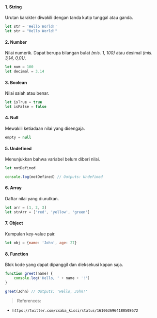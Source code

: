 #### 1. String
Urutan karakter diwakili dengan tanda kutip tunggal atau ganda.

```javascript
let str = 'Hello World!'
let str = "Hello World!"
```

#### 2. Number
Nilai numerik. Dapat berupa bilangan bulat _(mis. 1, 100)_ atau desimal _(mis. 3,14, 0,01)._

```javascript
let num = 100
let decimal = 3.14
```

#### 3. Boolean
Nilai salah atau benar.

```javascript
let isTrue = true
let isFalse = false
```

#### 4. Null
Mewakili ketiadaan nilai yang disengaja.

```javascript
empty = null
```

#### 5. Undefined
Menunjukkan bahwa variabel belum diberi nilai.

```javascript
let notDefined

console.log(notDefined) // Outputs: Undefined
```

#### 6. Array
Daftar nilai yang diurutkan.

```javascript
let arr = [1, 2, 3]
let strArr = ['red', 'yellow', 'green']
```

#### 7. Object
Kumpulan key-value pair.

```javascript
let obj = {name: 'John', age: 27}
```

#### 8. Function
Blok kode yang dapat dipanggil dan dieksekusi kapan saja.

```javascript
function greet(name) {
    console.log('Hello, ' + name + '!')
}

greet(John) // Outputs: 'Hello, John!'
```

> References:
- `https://twitter.com/csaba_kissi/status/1610636964180508672`